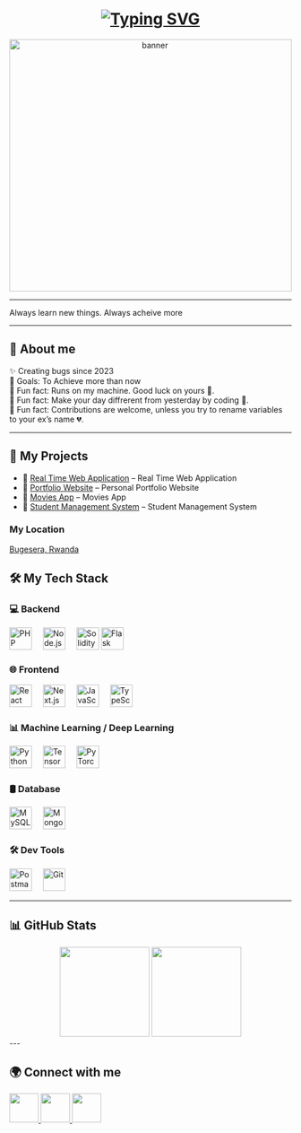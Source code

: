 <!-- Banner with ML/DL background -->

<!-- Typing animation -->
<h1 align="center">
  <a href="https://git.io/typing-svg">
    <img src="https://readme-typing-svg.herokuapp.com?font=Fira+Code&weight=600&size=24&pause=1000&color=36BCF7&center=true&vCenter=true&width=600&lines=Hello%2C+I'm+Etiene+Niyomugabo;I'm+a+Web3.0+Developer;I'm+a+Machine+Learning+Developer;I'm+a+Deep+Learning+Enthusiast;I'm+Web+Developer;I'm+Full+Stack+Developer;I'm+Software+Engineer;+I'm+Relational+Database+Developer+I'm+Mobile+Appkication+Developer" alt="Typing SVG" />
  </a>
</h1>

<p align="center">
  <img src="https://raw.githubusercontent.com/niyomugaboetiene/niyomugaboetiene/main/ml.jpg" alt="banner" width="100%" height="450px" />
</p>

---

<p align="left">Always learn new things. Always acheive more</p>

---

<h2 align="left">🚀 About me</h2>
<p align="left">
✨ Creating bugs since 2023<br>
🎯 Goals: To Achieve more than now<br>
🎲 Fun fact: Runs on my machine. Good luck on yours 🤞. <br>
🎲 Fun fact: Make your day diffrerent from yesterday by coding 🤞. <br>
🎲 Fun fact: Contributions are welcome, unless you try to rename variables to your ex’s name 💔.

</p>

---

<h2 align="left">💼 My Projects</h2>
<ul>
  <li>🔗 <a href="https://github.com/niyomugaboetiene/gikonko-chat-frontend">Real Time Web Application</a> – Real Time Web Application</li>
  <li>🔗 <a href="https://niyomugaboetiene.onrender.com">Portfolio Website</a> – Personal Portfolio Website</li>
  <li>🔗 <a href="https://netmoviess.vercel.app/">Movies App</a> – Movies App</li>
  <li>🔗 <a href="https://github.com/niyomugaboetiene/crypto-tracker">Student Management System</a> – Student Management System</li>
</ul>

### My Location
[Bugesera, Rwanda](https://www.google.com/maps/place/Bugesera,+Rwanda)


<h2 align="left">🛠️ My Tech Stack</h2>

<h3>💻 Backend</h3>
<div align="left">
  <img src="https://cdn.jsdelivr.net/gh/devicons/devicon/icons/php/php-original.svg" height="40" title="PHP"/>
  <img width="12"/>
  <img src="https://cdn.jsdelivr.net/gh/devicons/devicon/icons/nodejs/nodejs-original.svg" height="40" title="Node.js"/>
  <img width="12"/>
  <img src="https://cdn.jsdelivr.net/gh/devicons/devicon/icons/solidity/solidity-original.svg" height="40" title="Solidity"/>
  <img src="https://cdn.jsdelivr.net/gh/devicons/devicon/icons/flask/flask-original.svg" height="40" title="Flask"/>
  <img width="12"/>
</div>

<h3>🌐 Frontend</h3>
<div align="left">
  <img src="https://cdn.jsdelivr.net/gh/devicons/devicon/icons/react/react-original.svg" height="40" title="React"/>
  <img width="12"/>
  <img src="https://cdn.jsdelivr.net/gh/devicons/devicon/icons/nextjs/nextjs-original.svg" height="40" title="Next.js"/>
  <img width="12"/>
  <img src="https://cdn.jsdelivr.net/gh/devicons/devicon/icons/javascript/javascript-original.svg" height="40" title="JavaScript"/>
  <img width="12"/>
  <img src="https://cdn.jsdelivr.net/gh/devicons/devicon/icons/typescript/typescript-original.svg" height="40" title="TypeScript"/>
</div>

<h3>📊 Machine Learning / Deep Learning</h3>
<div align="left">
  <img src="https://cdn.jsdelivr.net/gh/devicons/devicon/icons/python/python-original.svg" height="40" title="Python"/>
  <img width="12"/>
  <img src="https://cdn.jsdelivr.net/gh/devicons/devicon/icons/tensorflow/tensorflow-original.svg" height="40" title="TensorFlow"/>
  <img width="12"/>
  <img src="https://cdn.jsdelivr.net/gh/devicons/devicon/icons/pytorch/pytorch-original.svg" height="40" title="PyTorch"/>
</div>

<h3>🛢 Database</h3>
<div align="left">
  <img src="https://cdn.jsdelivr.net/gh/devicons/devicon/icons/mysql/mysql-original.svg" height="40" title="MySQL"/>
  <img width="12"/>
  <img src="https://cdn.jsdelivr.net/gh/devicons/devicon/icons/mongodb/mongodb-original.svg" height="40" title="MongoDB"/>
</div>

<h3>🛠 Dev Tools</h3>
<div align="left">
  <img src="https://cdn.jsdelivr.net/gh/devicons/devicon/icons/postman/postman-original.svg" height="40" title="Postman"/>
  <img width="12"/>
  <img src="https://cdn.jsdelivr.net/gh/devicons/devicon/icons/git/git-original.svg" height="40" title="Git"/>
</div>

---

<h2 align="left">📊 GitHub Stats</h2> <div align="center"> 
    <img src="https://github-readme-stats.vercel.app/api?username=niyomugaboetiene&show_icons=true&theme=dracula&hide=issues,prs&include_all_commits=true" height="160"/>
    <img src="https://github-readme-stats.vercel.app/api/top-langs?username=niyomugaboetiene&layout=compact&langs_count=8&theme=dracula" height="160"/> 
</div>
---

<h2 align="left">🌍 Connect with me</h2>
<div align="left">
  <a href="https://linkedin.com/in/niyomugaboetiene">
    <img src="https://raw.githubusercontent.com/maurodesouza/profile-readme-generator/master/src/assets/icons/social/linkedin/default.svg" width="52"/>
  </a>
  <a href="https://twitter.com/@Niyomugabo_250">
    <img src="https://raw.githubusercontent.com/maurodesouza/profile-readme-generator/master/src/assets/icons/social/twitter/default.svg" width="52"/>
  </a>
  <a href="https://instagram.com/etiene_250">
    <img src="https://raw.githubusercontent.com/maurodesouza/profile-readme-generator/master/src/assets/icons/social/instagram/default.svg" width="52"/>
  </a>
</div>
